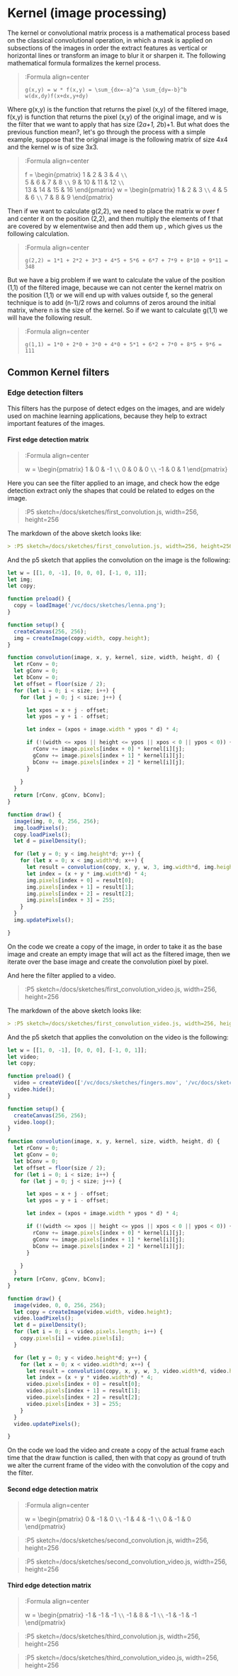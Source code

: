 # Kernel (image processing)

The kernel or convolutional matrix process is a mathematical process based on the classical convolutional operation, in which a mask is applied on subsections of the images in order the extract features as vertical or horizontal lines or transform an image to blur it or sharpen it. The following mathematical formula formalizes the kernel process.

> :Formula align=center
>
> ```
> g(x,y) = w * f(x,y) = \sum_{dx=-a}^a \sum_{dy=-b}^b w(dx,dy)f(x+dx,y+dy)
> ```

Where g(x,y)  is the function that returns the pixel (x,y) of the filtered image, f(x,y) is function that returns the pixel (x,y) of the original image, and w is the filter that we want to apply that has size (2*a+1, 2*b)+1. But what does the previous function mean?, let's go through the process with a simple example, suppose that the original image is the following matrix of size 4x4 and the kernel w is of size 3x3.

> :Formula align=center
>
> f = \begin{pmatrix}
> 1 & 2 & 3 & 4 `\\`       
> 5 & 6 & 7 & 8 `\\`
> 9 & 10 & 11 & 12 `\\`  
> 13 & 14 & 15 & 16 
> \end{pmatrix}
> w = \begin{pmatrix}
> 1 & 2 & 3 `\\`
> 4 & 5 & 6 `\\` 
> 7 & 8 & 9 
> \end{pmatrix}

Then if we want to calculate g(2,2), we need to place the matrix w over f and center it on the position (2,2), and then multiply the elements of f that are covered by w elementwise and then add them up , which gives us the following calculation.

> :Formula align=center
>
> ```
> g(2,2) = 1*1 + 2*2 + 3*3 + 4*5 + 5*6 + 6*7 + 7*9 + 8*10 + 9*11 = 348
> ```

But we have a big problem if we want to calculate the value of the position (1,1) of the filtered image, because we can not center the kernel matrix on the position (1,1) or we will end up with values outside f, so the general technique is to add (n-1)/2 rows and columns of zeros around the initial matrix, where n is the size of the kernel. So if we want to calculate g(1,1) we will have the following result.

> :Formula align=center
>
> ```
> g(1,1) = 1*0 + 2*0 + 3*0 + 4*0 + 5*1 + 6*2 + 7*0 + 8*5 + 9*6 = 111
> ```


## Common Kernel filters

### Edge detection filters

This filters has the purpose of detect edges on the images, and are widely used on machine learning applications, because they help to extract important features of the images.


#### First edge detection matrix

> :Formula align=center
>
> w = \begin{pmatrix}
> 1 & 0 & -1 `\\`
> 0 & 0 & 0 `\\` 
> -1 & 0 & 1 
> \end{pmatrix}

Here you can see the filter applied to an image, and check how the edge detection extract only the shapes that could be related to edges on the image.

> :P5 sketch=/docs/sketches/first_convolution.js, width=256, height=256

The markdown of the above sketch looks like:

```md
> :P5 sketch=/docs/sketches/first_convolution.js, width=256, height=256
```

And the p5 sketch that applies the convolution on the image is the following:


```js | first_convolution.js
let w = [[1, 0, -1], [0, 0, 0], [-1, 0, 1]];
let img;
let copy;

function preload() {
  copy = loadImage('/vc/docs/sketches/lenna.png');
}

function setup() {
  createCanvas(256, 256);
  img = createImage(copy.width, copy.height);
}

function convolution(image, x, y, kernel, size, width, height, d) {
  let rConv = 0;
  let gConv = 0;
  let bConv = 0;
  let offset = floor(size / 2);
  for (let i = 0; i < size; i++) {
    for (let j = 0; j < size; j++) {

      let xpos = x + j - offset;
      let ypos = y + i - offset;

      let index = (xpos + image.width * ypos * d) * 4;

      if (!(width <= xpos || height <= ypos || xpos < 0 || ypos < 0)) {
        rConv += image.pixels[index + 0] * kernel[i][j];
        gConv += image.pixels[index + 1] * kernel[i][j];
        bConv += image.pixels[index + 2] * kernel[i][j];
      } 
      
    }
  }
  return [rConv, gConv, bConv];
}

function draw() {
  image(img, 0, 0, 256, 256);
  img.loadPixels();
  copy.loadPixels();
  let d = pixelDensity();

  for (let y = 0; y < img.height*d; y++) {
    for (let x = 0; x < img.width*d; x++) {
      let result = convolution(copy, x, y, w, 3, img.width*d, img.height*d, d);
      let index = (x + y * img.width*d) * 4;
      img.pixels[index + 0] = result[0];
      img.pixels[index + 1] = result[1];
      img.pixels[index + 2] = result[2];
      img.pixels[index + 3] = 255;
    }
  }
  img.updatePixels();

}
```

On the code we create a copy of the image, in order to take it as the base image and create an empty image that will act as the filtered image, then we iterate over the base image and create the convolution pixel by pixel.

And here the filter applied to a video.

> :P5 sketch=/docs/sketches/first_convolution_video.js, width=256, height=256

The markdown of the above sketch looks like:

```md
> :P5 sketch=/docs/sketches/first_convolution_video.js, width=256, height=256
```

And the p5 sketch that applies the convolution on the video is the following:

```js | first_convolution_video.js
let w = [[1, 0, -1], [0, 0, 0], [-1, 0, 1]];
let video;
let copy;

function preload() {
  video = createVideo(['/vc/docs/sketches/fingers.mov', '/vc/docs/sketches/fingers.webm']);
  video.hide();
}

function setup() {
  createCanvas(256, 256);
  video.loop();
}

function convolution(image, x, y, kernel, size, width, height, d) {
  let rConv = 0;
  let gConv = 0;
  let bConv = 0;
  let offset = floor(size / 2);
  for (let i = 0; i < size; i++) {
    for (let j = 0; j < size; j++) {

      let xpos = x + j - offset;
      let ypos = y + i - offset;

      let index = (xpos + image.width * ypos * d) * 4;

      if (!(width <= xpos || height <= ypos || xpos < 0 || ypos < 0)) {
        rConv += image.pixels[index + 0] * kernel[i][j];
        gConv += image.pixels[index + 1] * kernel[i][j];
        bConv += image.pixels[index + 2] * kernel[i][j];
      } 
      
    }
  }
  return [rConv, gConv, bConv];
}

function draw() {
  image(video, 0, 0, 256, 256);
  let copy = createImage(video.width, video.height);
  video.loadPixels();
  let d = pixelDensity();
  for (let i = 0; i < video.pixels.length; i++) {
    copy.pixels[i] = video.pixels[i];
  }

  for (let y = 0; y < video.height*d; y++) {
    for (let x = 0; x < video.width*d; x++) {
      let result = convolution(copy, x, y, w, 3, video.width*d, video.height*d, d);
      let index = (x + y * video.width*d) * 4;
      video.pixels[index + 0] = result[0];
      video.pixels[index + 1] = result[1];
      video.pixels[index + 2] = result[2];
      video.pixels[index + 3] = 255;
    }
  }
  video.updatePixels();

}
```

On the code we load the video and create a copy of the actual frame each time that the draw function is called, then with that copy as ground of truth we alter the current frame of the video with the convolution of the copy and the filter.


#### Second edge detection matrix


> :Formula align=center
>
> w = \begin{pmatrix}
> 0 & -1 & 0 `\\`
> -1 & 4 & -1  `\\` 
> 0 & -1 & 0 
> \end{pmatrix}

> :P5 sketch=/docs/sketches/second_convolution.js, width=256, height=256

> :P5 sketch=/docs/sketches/second_convolution_video.js, width=256, height=256


#### Third edge detection matrix


> :Formula align=center
>
> w = \begin{pmatrix}
> -1 & -1 & -1 `\\`
> -1 & 8 & -1  `\\` 
> -1 & -1 & -1 
> \end{pmatrix}

> :P5 sketch=/docs/sketches/third_convolution.js, width=256, height=256

> :P5 sketch=/docs/sketches/third_convolution_video.js, width=256, height=256
